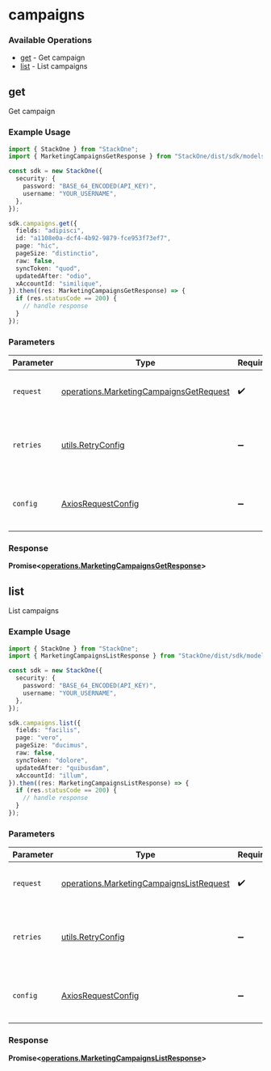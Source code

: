 # campaigns

### Available Operations

* [get](#get) - Get campaign
* [list](#list) - List campaigns

## get

Get campaign

### Example Usage

```typescript
import { StackOne } from "StackOne";
import { MarketingCampaignsGetResponse } from "StackOne/dist/sdk/models/operations";

const sdk = new StackOne({
  security: {
    password: "BASE_64_ENCODED(API_KEY)",
    username: "YOUR_USERNAME",
  },
});

sdk.campaigns.get({
  fields: "adipisci",
  id: "a1108e0a-dcf4-4b92-9879-fce953f73ef7",
  page: "hic",
  pageSize: "distinctio",
  raw: false,
  syncToken: "quod",
  updatedAfter: "odio",
  xAccountId: "similique",
}).then((res: MarketingCampaignsGetResponse) => {
  if (res.statusCode == 200) {
    // handle response
  }
});
```

### Parameters

| Parameter                                                                                          | Type                                                                                               | Required                                                                                           | Description                                                                                        |
| -------------------------------------------------------------------------------------------------- | -------------------------------------------------------------------------------------------------- | -------------------------------------------------------------------------------------------------- | -------------------------------------------------------------------------------------------------- |
| `request`                                                                                          | [operations.MarketingCampaignsGetRequest](../../models/operations/marketingcampaignsgetrequest.md) | :heavy_check_mark:                                                                                 | The request object to use for the request.                                                         |
| `retries`                                                                                          | [utils.RetryConfig](../../models/utils/retryconfig.md)                                             | :heavy_minus_sign:                                                                                 | Configuration to override the default retry behavior of the client.                                |
| `config`                                                                                           | [AxiosRequestConfig](https://axios-http.com/docs/req_config)                                       | :heavy_minus_sign:                                                                                 | Available config options for making requests.                                                      |


### Response

**Promise<[operations.MarketingCampaignsGetResponse](../../models/operations/marketingcampaignsgetresponse.md)>**


## list

List campaigns

### Example Usage

```typescript
import { StackOne } from "StackOne";
import { MarketingCampaignsListResponse } from "StackOne/dist/sdk/models/operations";

const sdk = new StackOne({
  security: {
    password: "BASE_64_ENCODED(API_KEY)",
    username: "YOUR_USERNAME",
  },
});

sdk.campaigns.list({
  fields: "facilis",
  page: "vero",
  pageSize: "ducimus",
  raw: false,
  syncToken: "dolore",
  updatedAfter: "quibusdam",
  xAccountId: "illum",
}).then((res: MarketingCampaignsListResponse) => {
  if (res.statusCode == 200) {
    // handle response
  }
});
```

### Parameters

| Parameter                                                                                            | Type                                                                                                 | Required                                                                                             | Description                                                                                          |
| ---------------------------------------------------------------------------------------------------- | ---------------------------------------------------------------------------------------------------- | ---------------------------------------------------------------------------------------------------- | ---------------------------------------------------------------------------------------------------- |
| `request`                                                                                            | [operations.MarketingCampaignsListRequest](../../models/operations/marketingcampaignslistrequest.md) | :heavy_check_mark:                                                                                   | The request object to use for the request.                                                           |
| `retries`                                                                                            | [utils.RetryConfig](../../models/utils/retryconfig.md)                                               | :heavy_minus_sign:                                                                                   | Configuration to override the default retry behavior of the client.                                  |
| `config`                                                                                             | [AxiosRequestConfig](https://axios-http.com/docs/req_config)                                         | :heavy_minus_sign:                                                                                   | Available config options for making requests.                                                        |


### Response

**Promise<[operations.MarketingCampaignsListResponse](../../models/operations/marketingcampaignslistresponse.md)>**

